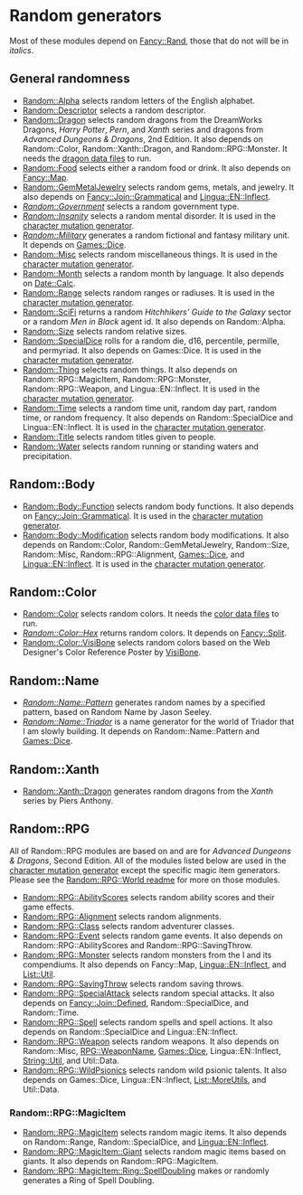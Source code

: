 # Random generators

Most of these modules depend on [Fancy::Rand](../Fancy/Rand.pm), those that do not will be in *italics*.

## General randomness

* [Random::Alpha](Alpha.pm) selects random letters of the English alphabet.
* [Random::Descriptor](Descriptor.pm) selects a random descriptor.
* [Random::Dragon](Dragon.pm) selects random dragons from the DreamWorks Dragons, *Harry Potter*, *Pern*, and *Xanth* series and dragons from *Advanced Dungeons & Dragons*, 2nd Edition. It also depends on Random::Color, Random::Xanth::Dragon, and Random::RPG::Monster. It needs the [dragon data files](../../data/Random/Dragons) to run.
* [Random::Food](Food.pm) selects either a random food or drink. It also depends on [Fancy::Map](../Fancy/Map.pm).
* [Random::GemMetalJewelry](GemMetalJewelry.pm) selects random gems, metals, and jewelry. It also depends on [Fancy::Join::Grammatical](../Fancy/Join/Grammatical.pm) and [Lingua::EN::Inflect](https://metacpan.org/pod/Lingua::EN::Inflect).
* [*Random::Government*](Government.pm) selects a random government type.
* [*Random::Insanity*](Insanity.pm) selects a random mental disorder. It is used in the [character mutation generator](../RPG/CharacterMutation.pm).
* [*Random::Military*](Military.pm) generates a random fictional and fantasy military unit. It depends on [Games::Dice](https://metacpan.org/pod/Games::Dice).
* [Random::Misc](Misc.pm) selects random miscellaneous things. It is used in the [character mutation generator](../RPG/CharacterMutation.pm).
* [Random::Month](Month.pm) selects a random month by language. It also depends on [Date::Calc](https://metacpan.org/pod/Date::Calc).
* [Random::Range](Range.pm) selects random ranges or radiuses. It is used in the [character mutation generator](../RPG/CharacterMutation.pm).
* [Random::SciFi](SciFi.pm) returns a random *Hitchhikers' Guide to the Galaxy* sector or a random *Men in Black* agent id. It also depends on Random::Alpha.
* [Random::Size](Size.pm) selects random relative sizes.
* [Random::SpecialDice](SpecialDice.pm) rolls for a random die, d16, percentile, permille, and permyriad. It also depends on Games::Dice. It is used in the [character mutation generator](../RPG/CharacterMutation.pm).
* [Random::Thing](Thing.pm) selects random things. It also depends on Random::RPG::MagicItem, Random::RPG::Monster, Random::RPG::Weapon, and Lingua::EN::Inflect. It is used in the [character mutation generator](../RPG/CharacterMutation.pm).
* [Random::Time](Time.pm) selects a random time unit, random day part, random time, or random frequency. It also depends on Random::SpecialDice and Lingua::EN::Inflect. It is used in the [character mutation generator](../RPG/CharacterMutation.pm).
* [Random::Title](Title.pm) selects random titles given to people.
* [Random::Water](Water.pm) selects random running or standing waters and precipitation.

## Random::Body
* [Random::Body::Function](Body/Function.pm) selects random body functions. It also depends on [Fancy::Join::Grammatical](../Fancy/Join/Grammatical.pm). It is used in the [character mutation generator](../RPG/CharacterMutation.pm).
* [Random::Body::Modification](Body/Modification.pm) selects random body modifications. It also depends on Random::Color, Random::GemMetalJewelry, Random::Size, Random::Misc, Random::RPG::Alignment, [Games::Dice](https://metacpan.org/pod/Games::Dice), and [Lingua::EN::Inflect](https://metacpan.org/pod/Lingua::EN::Inflect). It is used in the [character mutation generator](../RPG/CharacterMutation.pm).

## Random::Color
* [Random::Color](Color.pm) selects random colors. It needs the [color data files](../../data/Random/Colors) to run.
* [*Random::Color::Hex*](Color/Hex.pm) returns random colors. It depends on [Fancy::Split](../Fancy/Split.pm).
* [Random::Color::VisiBone](Color/VisiBone.pm) selects random colors based on the Web Designer's Color Reference Poster by [VisiBone](http://www.visibone.com/color/poster4x.html).

## Random::Name
* [*Random::Name::Pattern*](Name/Pattern.pm) generates random names by a specified pattern, based on Random Name by Jason Seeley.
* [*Random::Name::Triador*](Name/Triador.pm) is a name generator for the world of Triador that I am slowly building. It depends on Random::Name::Pattern and [Games::Dice](https://metacpan.org/pod/Games::Dice).

## Random::Xanth
* [Random::Xanth::Dragon](Xanth/Dragon.pm) generates random dragons from the *Xanth* series by Piers Anthony.

## Random::RPG
All of Random::RPG modules are based on and are for *Advanced Dungeons & Dragons*, Second Edition. All of the modules listed below are used in the [character mutation generator](../RPG/CharacterMutation.pm) except the specific magic item generators. Please see the [Random::RPG::World readme](RPG/World/readme.md) for more on those modules.

* [Random::RPG::AbilityScores](RPG/AbilityScores.pm) selects random ability scores and their game effects.
* [Random::RPG::Alignment](RPG/Alignment.pm) selects random alignments.
* [Random::RPG::Class](RPG/Class.pm) selects random adventurer classes.
* [Random::RPG::Event](RPG/Event.pm) selects random game events. It also depends on Random::RPG::AbilityScores and Random::RPG::SavingThrow.
* [Random::RPG::Monster](RPG/Monster.pm) selects random monsters from the I<Monstrous Manual> and its compendiums. It also depends on Fancy::Map, [Lingua::EN::Inflect](https://metacpan.org/pod/Lingua::EN::Inflect), and [List::Util](https://metacpan.org/pod/List::Util).
* [Random::RPG::SavingThrow](RPG/SavingThrow.pm) selects random saving throws.
* [Random::RPG::SpecialAttack](RPG/SpecialAttack.pm) selects random special attacks. It also depends on [Fancy::Join::Defined](../Fancy/Join/Defined.pm), Random::SpecialDice, and Random::Time.
* [Random::RPG::Spell](RPG/Spell.pm) selects random spells and spell actions. It also depends on Random::SpecialDice and Lingua::EN::Inflect.
* [Random::RPG::Weapon](RPG/Weapon.pm) selects random weapons. It also depends on Random::Misc, [RPG::WeaponName](../RPG/WeaponName.pm), [Games::Dice](https://metacpan.org/pod/Games::Dice), Lingua::EN::Inflect, [String::Util](https://metacpan.org/pod/String::Util), and Util::Data.
* [Random::RPG::WildPsionics](RPG/WildPsionics.pm) selects random wild psionic talents. It also depends on Games::Dice, Lingua::EN::Inflect, [List::MoreUtils](https://metacpan.org/pod/List::MoreUtils), and Util::Data.

### Random::RPG::MagicItem
* [Random::RPG::MagicItem](RPG/MagicItem.pm) selects random magic items. It also depends on Random::Range, Random::SpecialDice, and [Lingua::EN::Inflect](https://metacpan.org/pod/Lingua::EN::Inflect).
* [Random::RPG::MagicItem::Giant](RPG/MagicItem/Giant.pm) selects random magic items based on giants. It also depends on Random::RPG::MagicItem.
* [Random::RPG::MagicItem::Ring::SpellDoubling](RPG/MagicItem/Ring/SpellDoubling.pm) makes or randomly generates a Ring of Spell Doubling.
